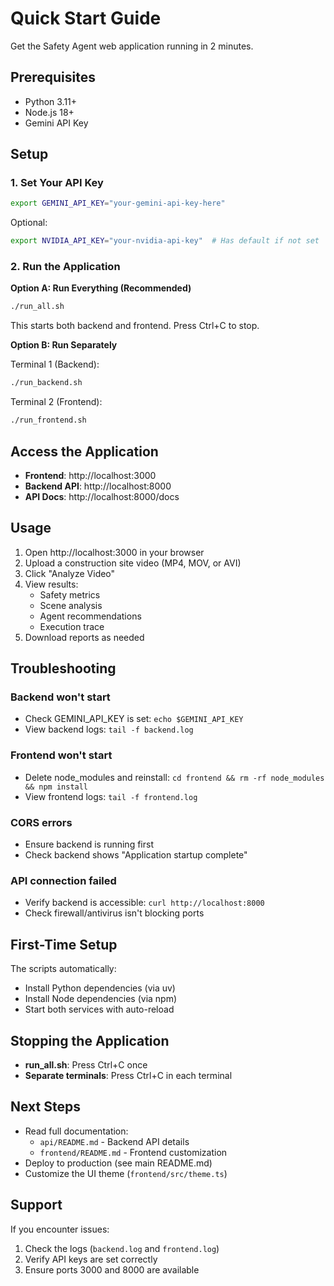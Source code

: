 # Quick Start Guide

Get the Safety Agent web application running in 2 minutes.

## Prerequisites

- Python 3.11+
- Node.js 18+
- Gemini API Key

## Setup

### 1. Set Your API Key

```bash
export GEMINI_API_KEY="your-gemini-api-key-here"
```

Optional:
```bash
export NVIDIA_API_KEY="your-nvidia-api-key"  # Has default if not set
```

### 2. Run the Application

**Option A: Run Everything (Recommended)**
```bash
./run_all.sh
```

This starts both backend and frontend. Press Ctrl+C to stop.

**Option B: Run Separately**

Terminal 1 (Backend):
```bash
./run_backend.sh
```

Terminal 2 (Frontend):
```bash
./run_frontend.sh
```

## Access the Application

- **Frontend**: http://localhost:3000
- **Backend API**: http://localhost:8000
- **API Docs**: http://localhost:8000/docs

## Usage

1. Open http://localhost:3000 in your browser
2. Upload a construction site video (MP4, MOV, or AVI)
3. Click "Analyze Video"
4. View results:
   - Safety metrics
   - Scene analysis
   - Agent recommendations
   - Execution trace
5. Download reports as needed

## Troubleshooting

### Backend won't start
- Check GEMINI_API_KEY is set: `echo $GEMINI_API_KEY`
- View backend logs: `tail -f backend.log`

### Frontend won't start
- Delete node_modules and reinstall: `cd frontend && rm -rf node_modules && npm install`
- View frontend logs: `tail -f frontend.log`

### CORS errors
- Ensure backend is running first
- Check backend shows "Application startup complete"

### API connection failed
- Verify backend is accessible: `curl http://localhost:8000`
- Check firewall/antivirus isn't blocking ports

## First-Time Setup

The scripts automatically:
- Install Python dependencies (via uv)
- Install Node dependencies (via npm)
- Start both services with auto-reload

## Stopping the Application

- **run_all.sh**: Press Ctrl+C once
- **Separate terminals**: Press Ctrl+C in each terminal

## Next Steps

- Read full documentation:
  - `api/README.md` - Backend API details
  - `frontend/README.md` - Frontend customization
- Deploy to production (see main README.md)
- Customize the UI theme (`frontend/src/theme.ts`)

## Support

If you encounter issues:
1. Check the logs (`backend.log` and `frontend.log`)
2. Verify API keys are set correctly
3. Ensure ports 3000 and 8000 are available
